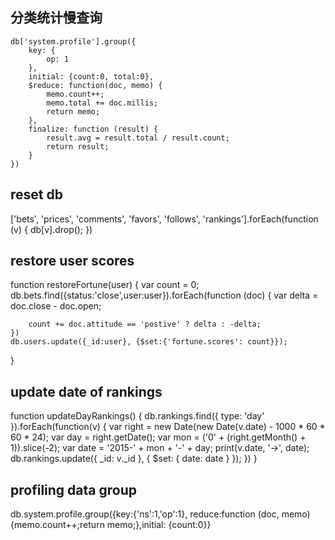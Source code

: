 ## 分类统计慢查询
```
db['system.profile'].group({
    key: {
        op: 1
    },
    initial: {count:0, total:0},
    $reduce: function(doc, memo) {
        memo.count++;
        memo.total += doc.millis;
        return memo;
    },
    finalize: function (result) {
        result.avg = result.total / result.count;
        return result;
    }
})
```

## reset db
['bets', 'prices', 'comments', 'favors', 'follows', 'rankings'].forEach(function (v) {
    db[v].drop();
})

## restore user scores
function restoreFortune(user) {
    var count = 0;
    db.bets.find({status:'close',user:user}).forEach(function (doc) {
        var delta = doc.close - doc.open;

        count += doc.attitude == 'postive' ? delta : -delta;
    })
    db.users.update({_id:user}, {$set:{'fortune.scores': count}});
}

## update date of rankings
function updateDayRankings() {
    db.rankings.find({
        type: 'day'
    }).forEach(function(v) {
        var right = new Date(new Date(v.date) - 1000 * 60 * 60 * 24);
        var day = right.getDate();
        var mon = ('0' + (right.getMonth() + 1)).slice(-2);
        var date = '2015-' + mon + '-' + day;
        print(v.date, '->', date);
        db.rankings.update({
            _id: v._id
        }, {
            $set: {
                date: date
            }
        });
    })
}

## profiling data group
db.system.profile.group({key:{'ns':1,'op':1}, reduce:function (doc, memo) {memo.count++;return memo;},initial: {count:0}}
